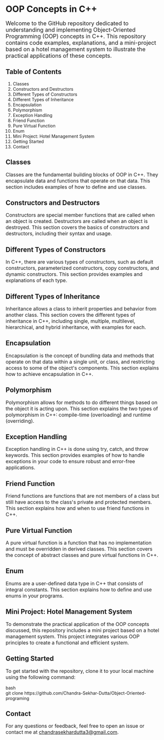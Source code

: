<h1>OOP Concepts in C++</h1>
<p style="font-size: 18px;">Welcome to the GitHub repository dedicated to understanding and implementing Object-Oriented Programming (OOP) concepts in C++. This repository contains code examples, explanations, and a mini-project based on a hotel management system to illustrate the practical applications of these concepts.</p>
<h2>Table of Contents</h2>
<ol>
<li>Classes</li>
<li>Constructors and Destructors</li>
<li>Different Types of Constructors</li>
<li>Different Types of Inheritance</li>
<li>Encapsulation</li>
<li>Polymorphism</li>
<li>Exception Handling</li>
<li>  Friend Function</li>
<li>  Pure Virtual Function</li>
<li>Enum</li>
<li>Mini Project: Hotel Management System</li>
<li>Getting Started</li>
<li>Contact</li>
</ol>

<h2>Classes</h2>
<p style="font-size: 16px;">Classes are the fundamental building blocks of OOP in C++. They encapsulate data and functions that operate on that data. This section includes examples of how to define and use classes.</p>
<h2>Constructors and Destructors</h2>
<p style="font-size: 16px;">Constructors are special member functions that are called when an object is created. Destructors are called when an object is destroyed. This section covers the basics of constructors and destructors, including their syntax and usage.</p>
<h2>Different Types of Constructors</h2>
<p style="font-size: 16px;">In C++, there are various types of constructors, such as default constructors, parameterized constructors, copy constructors, and dynamic constructors. This section provides examples and explanations of each type.</p>
<h2>Different Types of Inheritance</h2>
<p style="font-size: 16px;">Inheritance allows a class to inherit properties and behavior from another class. This section covers the different types of inheritance in C++, including single, multiple, multilevel, hierarchical, and hybrid inheritance, with examples for each.</p>
<h2>Encapsulation</h2>
<p style="font-size: 16px;">Encapsulation is the concept of bundling data and methods that operate on that data within a single unit, or class, and restricting access to some of the object's components. This section explains how to achieve encapsulation in C++.</p>
<h2>Polymorphism</h2>
<p style="font-size: 16px;">Polymorphism allows for methods to do different things based on the object it is acting upon. This section explains the two types of polymorphism in C++: compile-time (overloading) and runtime (overriding).</p>
<h2>Exception Handling</h2>
<p style="font-size: 16px;">Exception handling in C++ is done using try, catch, and throw keywords. This section provides examples of how to handle exceptions in your code to ensure robust and error-free applications.</p>
<h2>Friend Function</h2>
<p style="font-size: 16px;">Friend functions are functions that are not members of a class but still have access to the class's private and protected members. This section explains how and when to use friend functions in C++.</p>
<h2>Pure Virtual Function</h2>
<p style="font-size: 16px;">A pure virtual function is a function that has no implementation and must be overridden in derived classes. This section covers the concept of abstract classes and pure virtual functions in C++.</p>
<h2>Enum</h2>
<p style="font-size: 16px;">Enums are a user-defined data type in C++ that consists of integral constants. This section explains how to define and use enums in your programs.</p>
<h2>Mini Project: Hotel Management System</h2>
<p style="font-size: 16px;">To demonstrate the practical application of the OOP concepts discussed, this repository includes a mini project based on a hotel management system. This project integrates various OOP principles to create a functional and efficient system.</p>
<h2>Getting Started</h2>
<p style="font-size: 16px;">To get started with the repository, clone it to your local machine using the following command:</p>
bash<BR>
git clone https://github.com/Chandra-Sekhar-Dutta/Object-Oriented-programing
<h2>Contact</h2>
<p style="font-size: 16px;">For any questions or feedback, feel free to open an issue or contact me at <a href="mailto:-chandrasekhardutta3@gmail.com">chandrasekhardutta3@gmail.com</a>.</p>
